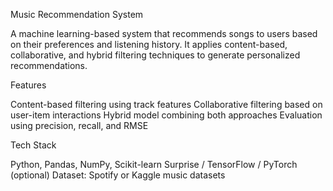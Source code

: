 Music Recommendation System

A machine learning-based system that recommends songs to users based on their preferences and listening history. It applies content-based, collaborative, and hybrid filtering techniques to generate personalized recommendations.

Features

Content-based filtering using track features
Collaborative filtering based on user-item interactions
Hybrid model combining both approaches
Evaluation using precision, recall, and RMSE

Tech Stack

Python, Pandas, NumPy, Scikit-learn
Surprise / TensorFlow / PyTorch (optional)
Dataset: Spotify or Kaggle music datasets

